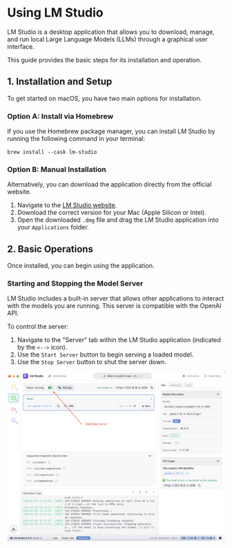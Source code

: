 # Using LM Studio

LM Studio is a desktop application that allows you to download, manage, and run local Large Language Models (LLMs) through a graphical user interface.

This guide provides the basic steps for its installation and operation.

## 1. Installation and Setup

To get started on macOS, you have two main options for installation.

### Option A: Install via Homebrew

If you use the Homebrew package manager, you can install LM Studio by running the following command in your terminal:

```shell
brew install --cask lm-studio
```

### Option B: Manual Installation

Alternatively, you can download the application directly from the official website.

1. Navigate to the [LM Studio website](https://lmstudio.ai/).
2. Download the correct version for your Mac (Apple Silicon or Intel).
3. Open the downloaded `.dmg` file and drag the LM Studio application into your `Applications` folder.

## 2. Basic Operations

Once installed, you can begin using the application.

### Starting and Stopping the Model Server

LM Studio includes a built-in server that allows other applications to interact with the models you are running. This server is compatible with the OpenAI API.

To control the server:

1. Navigate to the "Server" tab within the LM Studio application (indicated by the `<-->` icon).
2. Use the `Start Server` button to begin serving a loaded model.
3. Use the `Stop Server` button to shut the server down.

![A screenshot showing the server controls within the LM Studio application.](../assets/img/lm-studio-server.png)